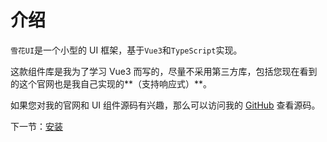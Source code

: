 # 介绍

`雪花UI`是一个小型的 UI 框架，基于`Vue3`和`TypeScript`实现。

这款组件库是我为了学习 Vue3 而写的，尽量不采用第三方库，包括您现在看到的这个官网也是我自己实现的**（支持响应式）**。

如果您对我的官网和 UI 组件源码有兴趣，那么可以访问我的 [GitHub](https://ant.design/docs/react/getting-started-cn) 查看源码。

下一节：[安装](#/doc/install)